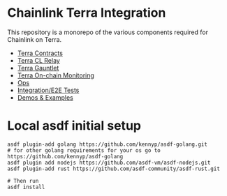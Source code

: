 # Chainlink Terra Integration

This repository is a monorepo of the various components required for Chainlink on Terra.

- [Terra Contracts](contracts)
- [Terra CL Relay](pkg/terra)
- [Terra Gauntlet](packages-ts)
- [Terra On-chain Monitoring](pkg/monitoring)
- [Ops](ops)
- [Integration/E2E Tests](tests/e2e)
- [Demos & Examples](examples)

# Local asdf initial setup

    asdf plugin-add golang https://github.com/kennyp/asdf-golang.git 
    # for other golang requirements for your os go to https://github.com/kennyp/asdf-golang
    asdf plugin add nodejs https://github.com/asdf-vm/asdf-nodejs.git
    asdf plugin-add rust https://github.com/asdf-community/asdf-rust.git 

    # Then run
    asdf install
